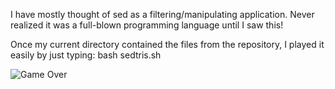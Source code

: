 I have mostly thought of sed as a filtering/manipulating application. 
Never realized it was a full-blown programming language until I saw this!

Once my current directory contained the files from the repository,
I played it easily by just typing: bash sedtris.sh

![Game Over](/blob/master/firstgame.png)

